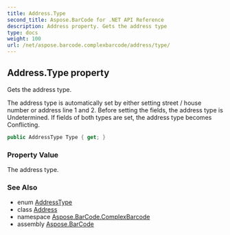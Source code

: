 ```yaml
---
title: Address.Type
second_title: Aspose.BarCode for .NET API Reference
description: Address property. Gets the address type
type: docs
weight: 100
url: /net/aspose.barcode.complexbarcode/address/type/
---
```

## Address.Type property

Gets the address type.

The address type is automatically set by either setting street / house number or address line 1 and 2. Before setting the fields, the address type is Undetermined. If fields of both types are set, the address type becomes Conflicting.

```csharp
public AddressType Type { get; }
```

### Property Value

The address type.

### See Also

* enum [AddressType](../../addresstype/)
* class [Address](../)
* namespace [Aspose.BarCode.ComplexBarcode](../../../aspose.barcode.complexbarcode/)
* assembly [Aspose.BarCode](../../../)


